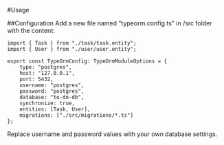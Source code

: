 #Usage

##Configuration
Add a new file named "typeorm.config.ts" in /src folder with the content:

```import { TypeOrmModuleOptions } from "@nestjs/typeorm";
import { Task } from "./task/task.entity";
import { User } from "./user/user.entity";

export const TypeOrmConfig: TypeOrmModuleOptions = {
	type: "postgres",
	host: "127.0.0.1",
	port: 5432,
	username: "postgres",
	password: "postgres",
	database: "to-do-db",
	synchronize: true,
	entities: [Task, User],
	migrations: ["./src/migrations/*.ts"]
};
```

Replace username and password values with your own database settings.
